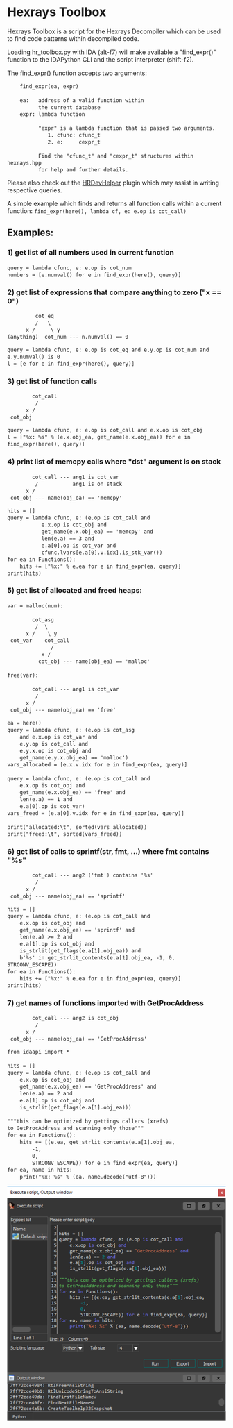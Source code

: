 # Hexrays Toolbox

Hexrays Toolbox is a script for the Hexrays Decompiler which
can be used to find code patterns within decompiled code.

Loading hr_toolbox.py with IDA (alt-f7) will make
available a "find_expr()" function to the IDAPython
CLI and the script interpreter (shift-f2).

The find_expr() function accepts two arguments:
```
    find_expr(ea, expr)

    ea:   address of a valid function within
          the current database
    expr: lambda function

          "expr" is a lambda function that is passed two arguments.
             1. cfunc: cfunc_t
             2. e:     cexpr_t

          Find the "cfunc_t" and "cexpr_t" structures within hexrays.hpp
          for help and further details.
```
Please also check out the [HRDevHelper](https://github.com/patois/HRDevHelper) plugin which may assist in writing respective queries.

A simple example which finds and returns all function calls within
a current function: ```find_expr(here(), lambda cf, e: e.op is cot_call)```

## Examples:

### 1) get list of all numbers used in current function

```
query = lambda cfunc, e: e.op is cot_num
numbers = [e.numval() for e in find_expr(here(), query)]
```
### 2) get list of expressions that compare anything to zero ("x == 0")
```
         cot_eq
         /   \
      x /     \ y
(anything)  cot_num --- n.numval() == 0
```
```
query = lambda cfunc, e: e.op is cot_eq and e.y.op is cot_num and e.y.numval() is 0
l = [e for e in find_expr(here(), query)]
```
### 3) get list of function calls
```
        cot_call
         / 
      x /
 cot_obj
```
```
query = lambda cfunc, e: e.op is cot_call and e.x.op is cot_obj
l = ["%x: %s" % (e.x.obj_ea, get_name(e.x.obj_ea)) for e in find_expr(here(), query)]
```
### 4) print list of memcpy calls where "dst" argument is on stack
```
        cot_call --- arg1 is cot_var
         /           arg1 is on stack
      x /
 cot_obj --- name(obj_ea) == 'memcpy'
```
```
hits = []
query = lambda cfunc, e: (e.op is cot_call and
           e.x.op is cot_obj and
           get_name(e.x.obj_ea) == 'memcpy' and
           len(e.a) == 3 and
           e.a[0].op is cot_var and
           cfunc.lvars[e.a[0].v.idx].is_stk_var())
for ea in Functions():
    hits += ["%x:" % e.ea for e in find_expr(ea, query)]
print(hits)
```
### 5) get list of allocated and freed heaps:
```
var = malloc(num):

        cot_asg
         /  \
      x /    \ y
 cot_var    cot_call
              /
           x /
          cot_obj --- name(obj_ea) == 'malloc'

free(var):

        cot_call --- arg1 is cot_var
         /
      x /
 cot_obj --- name(obj_ea) == 'free'
```
```
ea = here()
query = lambda cfunc, e: (e.op is cot_asg
    and e.x.op is cot_var and
    e.y.op is cot_call and
    e.y.x.op is cot_obj and
    get_name(e.y.x.obj_ea) == 'malloc')
vars_allocated = [e.x.v.idx for e in find_expr(ea, query)]

query = lambda cfunc, e: (e.op is cot_call and
    e.x.op is cot_obj and
    get_name(e.x.obj_ea) == 'free' and
    len(e.a) == 1 and
    e.a[0].op is cot_var)
vars_freed = [e.a[0].v.idx for e in find_expr(ea, query)]

print("allocated:\t", sorted(vars_allocated))
print("freed:\t", sorted(vars_freed))
```
### 6) get list of calls to sprintf(str, fmt, ...) where fmt contains "%s"
```
        cot_call --- arg2 ('fmt') contains '%s'
         /
      x /
 cot_obj --- name(obj_ea) == 'sprintf'
```
```
hits = []
query = lambda cfunc, e: (e.op is cot_call and
    e.x.op is cot_obj and
    get_name(e.x.obj_ea) == 'sprintf' and
    len(e.a) >= 2 and
    e.a[1].op is cot_obj and
    is_strlit(get_flags(e.a[1].obj_ea)) and
    b'%s' in get_strlit_contents(e.a[1].obj_ea, -1, 0, STRCONV_ESCAPE))
for ea in Functions():
    hits += ["%x:" % e.ea for e in find_expr(ea, query)]
print(hits)
```
### 7) get names of functions imported with GetProcAddress
```
        cot_call --- arg2 is cot_obj
         /
      x /
 cot_obj --- name(obj_ea) == 'GetProcAddress'
```
```
from idaapi import *

hits = []
query = lambda cfunc, e: (e.op is cot_call and
    e.x.op is cot_obj and
    get_name(e.x.obj_ea) == 'GetProcAddress' and
    len(e.a) == 2 and
    e.a[1].op is cot_obj and
    is_strlit(get_flags(e.a[1].obj_ea)))

"""this can be optimized by gettings callers (xrefs)
to GetProcAddress and scanning only those"""
for ea in Functions():
    hits += [(e.ea, get_strlit_contents(e.a[1].obj_ea,
        -1,
        0,
        STRCONV_ESCAPE)) for e in find_expr(ea, query)]
for ea, name in hits:
    print("%x: %s" % (ea, name.decode("utf-8")))
```
![find_expr png](./rsrc/gpa.png?raw=true)
